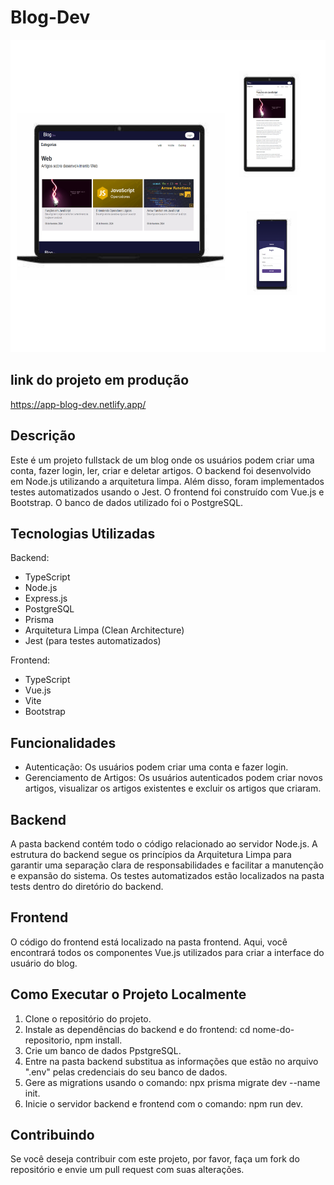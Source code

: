 # Blog-Dev

<img src="/imgs/blog-dev-picture.png" alt="blog-dev" style="width: 600px; height: 500px;">

## link do projeto em produção

https://app-blog-dev.netlify.app/

## Descrição

Este é um projeto fullstack de um blog onde os usuários podem criar uma conta, fazer login, ler, criar e deletar artigos. O backend foi desenvolvido em Node.js utilizando a arquitetura limpa. Além disso, foram implementados testes automatizados usando o Jest. O frontend foi construído com Vue.js e Bootstrap. O banco de dados utilizado foi o PostgreSQL.

## Tecnologias Utilizadas

Backend:
- TypeScript
- Node.js
- Express.js
- PostgreSQL
- Prisma
- Arquitetura Limpa (Clean Architecture)
- Jest (para testes automatizados)

Frontend:
- TypeScript
- Vue.js
- Vite
- Bootstrap

## Funcionalidades

- Autenticação: Os usuários podem criar uma conta e fazer login.
- Gerenciamento de Artigos: Os usuários autenticados podem criar novos artigos, visualizar os artigos existentes e excluir os artigos que criaram.

## Backend

A pasta backend contém todo o código relacionado ao servidor Node.js. A estrutura do backend segue os princípios da Arquitetura Limpa para garantir uma separação clara de responsabilidades e facilitar a manutenção e expansão do sistema. Os testes automatizados estão localizados na pasta tests dentro do diretório do backend.

## Frontend

O código do frontend está localizado na pasta frontend. Aqui, você encontrará todos os componentes Vue.js utilizados para criar a interface do usuário do blog.

## Como Executar o Projeto Localmente

1. Clone o repositório do projeto.
2. Instale as dependências do backend e do frontend: cd nome-do-repositorio, npm install.
3. Crie um banco de dados PpstgreSQL.
4. Entre na pasta backend substitua as informações que estão no arquivo ".env" pelas credenciais do seu banco de dados. 
5. Gere as migrations usando o comando: npx prisma migrate dev --name init.
7. Inicie o servidor backend e frontend com o comando: npm run dev.

## Contribuindo

Se você deseja contribuir com este projeto, por favor, faça um fork do repositório e envie um pull request com suas alterações.
